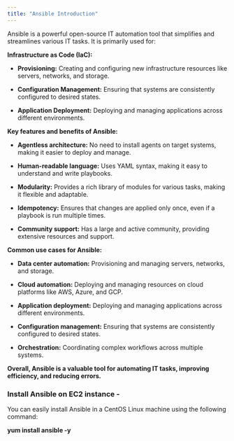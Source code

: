 ```yaml
---
title: "Ansible Introduction"
---
```

Ansible is a powerful open-source IT automation tool that simplifies and streamlines various IT tasks. It is primarily used for:  

**Infrastructure as Code (IaC):**

*   **Provisioning:** Creating and configuring new infrastructure resources like servers, networks, and storage.  
    
*   **Configuration Management:** Ensuring that systems are consistently configured to desired states.  
    
*   **Application Deployment:** Deploying and managing applications across different environments.  
    

**Key features and benefits of Ansible:**

*   **Agentless architecture:** No need to install agents on target systems, making it easier to deploy and manage.  
    
*   **Human-readable language:** Uses YAML syntax, making it easy to understand and write playbooks.  
    
*   **Modularity:** Provides a rich library of modules for various tasks, making it flexible and adaptable.  
    
*   **Idempotency:** Ensures that changes are applied only once, even if a playbook is run multiple times.  
    
*   **Community support:** Has a large and active community, providing extensive resources and support.  
    

**Common use cases for Ansible:**

*   **Data center automation:** Provisioning and managing servers, networks, and storage.  
    
*   **Cloud automation:** Deploying and managing resources on cloud platforms like AWS, Azure, and GCP.  
    
*   **Application deployment:** Deploying and managing applications across different environments.  
    
*   **Configuration management:** Ensuring that systems are consistently configured to desired states.  
    
*   **Orchestration:** Coordinating complex workflows across multiple systems.  
    

**Overall, Ansible is a valuable tool for automating IT tasks, improving efficiency, and reducing errors.**

### Install Ansible on EC2 instance - 

You can easily install Ansible in a CentOS Linux machine using the following command:

**yum install ansible -y**


